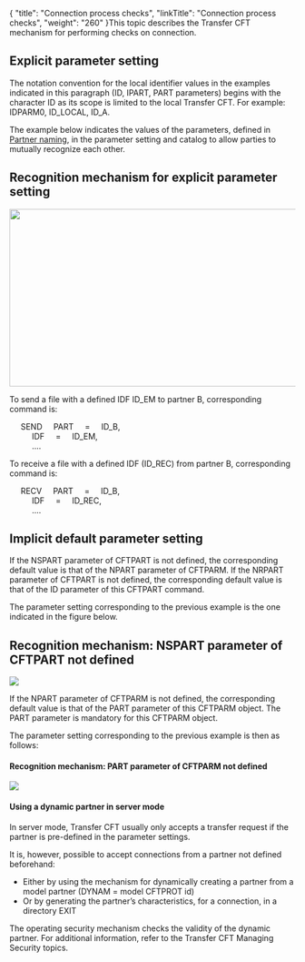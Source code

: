 {
    "title": "Connection  process checks",
    "linkTitle": "Connection process checks",
    "weight": "260"
}This topic describes the Transfer CFT mechanism for performing checks
on connection.

## Explicit parameter setting

The notation convention for the local identifier values in the examples
indicated in this paragraph (ID, IPART, PART parameters) begins with the
character ID as its scope is limited to the local Transfer CFT. For example:
IDPARM0, ID\_LOCAL, ID\_A.

The example below indicates the values of the parameters, defined in
[Partner naming](../partner_naming_conventions), in the parameter setting and catalog to allow parties
to mutually recognize each other.

## Recognition mechanism for explicit parameter setting

<img src="/Images/TransferCFT/Recongnition_explicit_parameter_setting.gif" width="733" height="312" />

To send a file with a defined IDF ID\_EM to partner B, corresponding
command is:

     SEND     PART    
=     ID\_B,  
          IDF    
=     ID\_EM,  
          ....

To receive a file with a defined IDF (ID\_REC) from partner B, corresponding
command is:

     RECV     PART    
=     ID\_B,  
          IDF    
=     ID\_REC,  
          ....

## Implicit default parameter setting

If the NSPART parameter of CFTPART is not defined, the corresponding
default value is that of the NPART parameter of CFTPARM. If the NRPART
parameter of CFTPART is not defined, the corresponding default value is
that of the ID parameter of this CFTPART command.

The parameter setting corresponding to the previous example is the one
indicated in the figure below.

## Recognition mechanism: NSPART parameter of CFTPART not defined

![](/Images/TransferCFT/NSPART_undefined_CFTPART.gif)

If the NPART parameter of CFTPARM is not defined, the corresponding
default value is that of the PART parameter of this CFTPARM object. The
PART parameter is mandatory for this CFTPARM object.

The parameter setting corresponding to
the previous example is then as follows:

#### Recognition mechanism: PART parameter of CFTPARM not defined

![](/Images/TransferCFT/PART_not_defined_in_CFTPARM.jpg)

#### Using a dynamic partner in server mode

In server mode, Transfer CFT usually only accepts
a transfer request if the partner is pre-defined in the parameter settings.

It is, however, possible to accept connections from a partner not defined
beforehand:

-   Either by using
    the mechanism for dynamically creating a partner from a model partner
    (DYNAM = model CFTPROT id)
-   Or by generating
    the partner’s characteristics, for a connection, in a directory EXIT

The operating security mechanism checks the validity of the dynamic
partner. For additional information, refer to the Transfer CFT Managing
Security topics.
